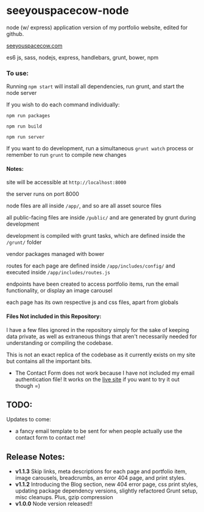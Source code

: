 # seeyouspacecow-node
node (w/ express) application version of my portfolio website, edited for github. 

[seeyouspacecow.com](https://seeyouspacecow.com)

es6 js, sass, nodejs, express, handlebars, grunt, bower, npm

### To use:

Running `npm start` will install all dependencies, run grunt, and start the node server

If you wish to do each command individually:

`npm run packages`

`npm run build`

`npm run server`

If you want to do development, run a simultaneous `grunt watch` process or remember to run `grunt` to compile new changes

#### Notes:

site will be accessible at `http://localhost:8000` 

the server runs on port 8000

node files are all inside `/app/`, and so are all asset source files

all public-facing files are inside `/public/` and are generated by grunt during development

development is compiled with grunt tasks, which are defined inside the `/grunt/` folder

vendor packages managed with bower

routes for each page are defined inside `/app/includes/config/` and executed inside `/app/includes/routes.js`

endpoints have been created to access portfolio items, run the email functionality, or display an image carousel

each page has its own respective js and css files, apart from globals

#### Files Not included in this Repository:

I have a few files ignored in the repository simply for the sake of keeping data private, as well as extraneous things that aren't necessarily needed for understanding or compiling the codebase.

This is not an exact replica of the codebase as it currently exists on my site but contains all the important bits.

* The Contact Form does not work because I have not included my email authentication file! It works on the [live site](https://seeyouspacecow.com/contact) if you want to try it out though =)

## TODO: 

Updates to come:

- a fancy email template to be sent for when people actually use the contact form to contact me!

## Release Notes: 

- **v1.1.3** Skip links, meta descriptions for each page and portfolio item, image carousels, breadcrumbs, an error 404 page, and print styles.
- **v1.1.2** Introducing the Blog section, new 404 error page, css print styles, updating package dependency versions, slightly refactored Grunt setup, misc cleanups. Plus, gzip compression
- **v1.0.0** Node version released!!
